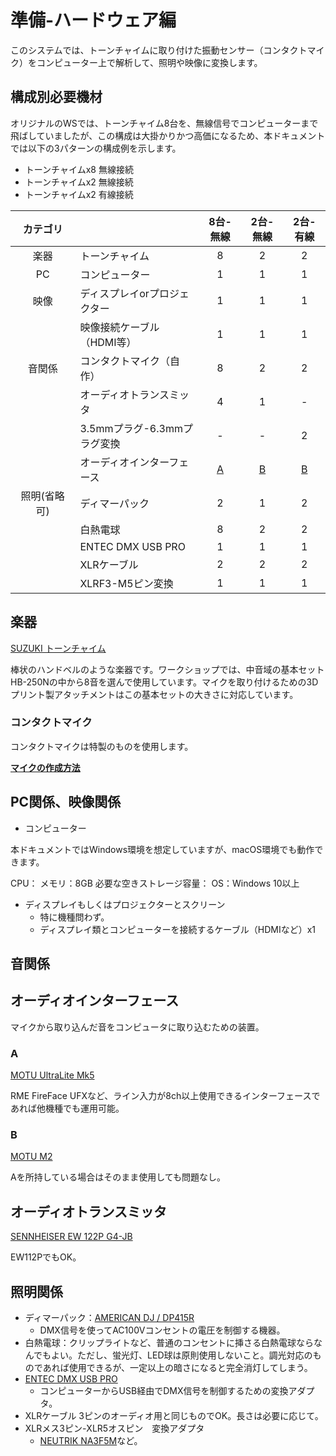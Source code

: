 # 準備-ハードウェア編

このシステムでは、トーンチャイムに取り付けた振動センサー（コンタクトマイク）をコンピューター上で解析して、照明や映像に変換します。

## 構成別必要機材

オリジナルのWSでは、トーンチャイム8台を、無線信号でコンピューターまで飛ばしていましたが、この構成は大掛かりかつ高価になるため、本ドキュメントでは以下の3パターンの構成例を示します。

- トーンチャイムx8 無線接続
- トーンチャイムx2 無線接続
- トーンチャイムx2 有線接続

|  カテゴリ   |                            | 8台-無線       | 2台-無線 | 2台-有線 | 
| :------: | -------------------------- | :-------------: | :-----: | :------: | 
| 楽器　    | トーンチャイム                |8               |2        |2      | 
| PC       | コンピューター                |1               |1        |1      |
| 映像　    | ディスプレイorプロジェクター    |1               |1       |1      |
|  　　　   | 映像接続ケーブル（HDMI等）　 　|1                |1       |1      |
| 音関係    | コンタクトマイク（自作）　　　　|8                |2       |2       | 
| 　　　    | オーディオトランスミッタ       |4                |1       |-        | 
|          | 3.5mmプラグ-6.3mmプラグ変換   |-               |-        |2       |
| 　　　    | オーディオインターフェース      |[A](#A)         |[B](#B) | [B](#B)|
|照明(省略可)| ディマーパック               |2                |1       |2     |
| 　　　　　 | 白熱電球              　    |8                |2       |2      |
| 　　　　　 | ENTEC DMX USB PRO          |1               |1        |1      |
| 　　　　　 | XLRケーブル                 |2                |2       |2       |
| 　　　　　 | XLRF3-M5ピン変換            |1                |1        |1       |

## 楽器

[SUZUKI トーンチャイム](https://www.suzuki-music.co.jp/products/36403/)

棒状のハンドベルのような楽器です。ワークショップでは、中音域の基本セットHB-250Nの中から8音を選んで使用しています。マイクを取り付けるための3Dプリント製アタッチメントはこの基本セットの大きさに対応しています。

### コンタクトマイク

コンタクトマイクは特製のものを使用します。

**[マイクの作成方法](./1-1-make-contact-microphone.md)**

## PC関係、映像関係

- コンピューター

本ドキュメントではWindows環境を想定していますが、macOS環境でも動作できます。

CPU：
メモリ：8GB
必要な空きストレージ容量：
OS：Windows 10以上

- ディスプレイもしくはプロジェクターとスクリーン
  - 特に機種問わず。
  - ディスプレイ類とコンピューターを接続するケーブル（HDMIなど）x1

## 音関係

## オーディオインターフェース

マイクから取り込んだ音をコンピュータに取り込むための装置。

### A

[MOTU UltraLite Mk5](https://www.soundhouse.co.jp/products/detail/item/291119/)

RME FireFace UFXなど、ライン入力が8ch以上使用できるインターフェースであれば他機種でも運用可能。

### B

[MOTU M2](https://www.soundhouse.co.jp/products/detail/item/269730/)

Aを所持している場合はそのまま使用しても問題なし。

## オーディオトランスミッタ

[SENNHEISER EW 122P G4-JB](https://www.soundhouse.co.jp/products/detail/item/254766/)

EW112PでもOK。

## 照明関係

- ディマーパック：[AMERICAN DJ / DP415R](https://www.soundhouse.co.jp/products/detail/item/252223/)
    - DMX信号を使ってAC100Vコンセントの電圧を制御する機器。
- 白熱電球：クリップライトなど、普通のコンセントに挿さる白熱電球ならなんでもよい。ただし、蛍光灯、LED球は原則使用しないこと。調光対応のものであれば使用できるが、一定以上の暗さになると完全消灯してしまう。
- [ENTEC DMX USB PRO](https://www.enttec.com/product/dmx-usb-interfaces/dmx-usb-pro-professional-1u-usb-to-dmx512-converter/)
    - コンピューターからUSB経由でDMX信号を制御するための変換アダプタ。
- XLRケーブル 3ピンのオーディオ用と同じものでOK。長さは必要に応じて。
- XLRメス3ピン-XLR5オスピン　変換アダプタ
    - [NEUTRIK NA3F5M](https://www.soundhouse.co.jp/products/detail/item/236711/)など。